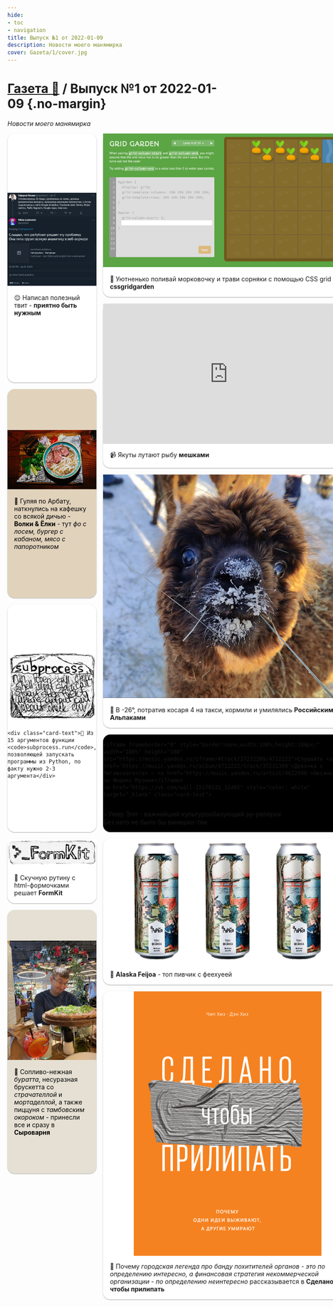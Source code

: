 ```yaml
---
hide:
- toc
- navigation
title: Выпуск №1 от 2022-01-09
description: Новости моего манямирка
cover: Gazeta/1/cover.jpg
---
```

<style>

.grid-3-col {
    display: grid;
    grid-template-columns: repeat(3, 1fr);
    grid-gap: 15px;
}

@media (max-width: 700px) {

    .grid-3-col {
        grid-template-columns: 1fr;
    }
}


.cols-2 {
grid-column: auto / span 2;
}
.rows-2 {grid-row: auto / span 2;}
.rows-3 {grid-row: auto / span 3;}
.rows-4 {grid-row: auto / span 4;}
.rows-5 {grid-row: auto / span 5;}
.rows-6 {grid-row: auto / span 6;}

.card {
    display: flex;
    flex-direction: column;
    justify-content: center;

    border-radius: 16px;

    box-shadow: 0 1px 3px rgba(0, 0, 0, 0.12), 0 1px 2px rgba(0, 0, 0, 0.24);
    background: white;

    transition: all .2s ease-in-out;
}

.card:hover {
    transform: scale(1.1); 
    background: #f0f7ff;
}

.card a {
  text-decoration: none ;
}

.card-text {
    padding: 15px;

    
}



</style>

# [Газета 📰](../index.md) / Выпуск №1 от 2022-01-09 {.no-margin}

_Новости моего манямирка_

<div class="grid-3-col" >

<div class="card rows-2" >
<a href="https://twitter.com/potykion/status/1611292953389023234/" target="_blank" >
    <IMG src="twi.png">
    <div class="card-text" >
    😌 Написал полезный твит - <b>приятно быть нужным</b>
    </div>
</a>
</div>
 
<div class="card " >
<a href="https://cssgridgarden.com/" target="_blank" >
    <IMG src="gridgarden.png">
    <div class="card-text" >
    🔎 Уютненько поливай морковочку и трави сорняки с помощью CSS grid на <b>cssgridgarden</b>
    </div>
</a>
</div>


<div class="card rows-3" >
<a href="https://www.kinopoisk.ru/series/4771892/" target="_blank">
    <IMG src="4v.webp">
    <div class="card-text">📺 Наркота, стрельба, долбоебизм - пиздюшня страдает хуйней в сериале <b>Черная весна</b></div>
</a>
</div>


<div class="card rows-2" >
  <iframe width="560" height="315" src="https://www.youtube.com/embed/b8haneaeO7s" title="YouTube video player" frameborder="0" allow="accelerometer; autoplay; clipboard-write; encrypted-media; gyroscope; picture-in-picture; web-share" allowfullscreen></iframe></iframe></iframe>
    <div class="card-text">📹 Якуты лутают рыбу <b>мешками</b></div>
</div>

<div class="card rows-2" style="background: #e1d2bc; " >
<a href="https://volkiyolki.ru/"  target="_blank" style="color: black">
<img src="pho.jpg"   style="align-self: center;">
<div class="card-text">
🍔 Гуляя по Арбату, наткнулись на кафешку со всякой дичью - <b>Волки & Ёлки</b> - тут <i>фо с лосем, бургер с кабаном, мясо с папоротником</i>
</div>
</a>
</div>

<div class="card rows-2" >
<a href="https://www.alpacainfo.ru/" target="_blank">
    <img src="alpaka.jfif">
    <div class="card-text">🦙 В <span class="dotted" title="а от такой температуры у меня онемело лицо">-26°</span>, потратив <span class="dotted" title="а это чето дохуя, чтобы в Подмосковье съездить">косаря 4 на такси</span>, кормили и умилялись <b>Российскими Альпаками</b></div>
</a>
</div>

<div class="card rows-3" style="background: #f40256; " >
<a href="https://tochkag.net/"  target="_blank" style="align-self: center;">
<img src="sex.jfif"  >
<div class="card-text" style="color: white">
🏛 Много деформированных членов и бдсм-девайсов в <b>Музее эротики и секса Точка G</b> - возбуждения ждать не стоит
</div>
</a>
</div>

<div class="card rows-2"  >
<a href="/Code/Python/Base/Subprocess" target="_blank">
    <img src="../../Code/Python/Base/Subprocess.png">

    <div class="card-text">📝 Из 15 аргументов функции <code>subprocess.run</code>, позволяющей запускать программы из Python, по факту нужно 2-3 аргумента</div>
</a>
</div>

<div class="card  " style=" background: black" >

    <iframe frameborder="0" style="border:none;width:100%;height:180px;" width="100%" height="180" src="https://music.yandex.ru/iframe/#track/37231309/4712222">Слушайте <a href='https://music.yandex.ru/album/4712222/track/37231309'>Девочка с Лиговского</a> — <a href='https://music.yandex.ru/artist/4622996'>Овсянкин</a> на Яндекс Музыке</iframe>
    <a href="https://vk.com/wall-15176531_32485" style="color: white"  target="_blank" class="card-text">
💀 Умер Эпп - важнейший культурообазующий ру-реперок<br>Без него не было бы винишко-тян 
</a>
</div>






<div class="card " >
<a href="/Code/Frontend/Vue/FormKit" target="_blank">
    <img src="../../Code/Frontend/Vue/FormKit.png">
    <div class="card-text">📝 Скучную рутину с html-формочками решает <b>FormKit</b></div>
</a>
</div>


<div class="card rows-2" >
<a href="https://untappd.com/b/alaska-brewery-fejhoa-feijoa/3860629" target="_blank">
<div style="display: flex; justify-content: space-evenly; padding: 10px">
<img src="alyaska_feykhoa_alaska_feijoa_zh_b_0_5_l_.jpg" width="100" >
<img src="alyaska_feykhoa_alaska_feijoa_zh_b_0_5_l_.jpg" width="100" >
<img src="alyaska_feykhoa_alaska_feijoa_zh_b_0_5_l_.jpg" width="100" >
</div>
<div class="card-text">
🍺 <b>Alaska Feijoa</b> - топ пивчик с феехуеей

</div>
</a>
</div>


<div class="card " style="background: #fff0b2" >
    <div class="card-text text-center">💡 Барахлит менталочка? <b style="font-size: 2em">Прогуляйся</b> </div>
</div>






<div class="card rows-3" style="background: #e5e0d3;  " >
<a href="https://syrovarnya.com/"  target="_blank" style="color: black">
<img src="syr.jfif"   style="align-self: center;">
<div class="card-text">
🧀 Сопливо-нежная <i>буратта</i>, несуразная брускетта со <i>страчателлой</i> и <i>мортаделлой</i>, а также пиццуня с <i>тамбовским окороком</i> - принесли все и сразу в <b>Сыроварня</b>

</div>
</a>
</div>









<div class="card rows-2" >
<a href="https://cornercafekitchenmsk.com/"  target="_blank">
<img src="fondan.jpg" style="align-self: center;">
<div class="card-text">
🍮 Фондан - вкусный, стремно выглядящий и непонятно на что похожий десерт в <b>Corner</b>
</div>
</a>
</div>

<div class="card rows-3" >
<a href="https://www.mann-ivanov-ferber.ru/books/sdelano-chtobyi-prilipat/"  target="_blank" style="display: flex; flex-direction: column" >
<img src="prilip.png" style="align-self: center" >
<div class="card-text">
📖 Почему <i>городская легенда про банду похитителей органов - это по определению интересно, а финансовая стратегия некоммерческой организации - по определению неинтересно</i> рассказывается в  <b>Сделано, чтобы прилипать</b>
</div>
</a>
</div>

</div>